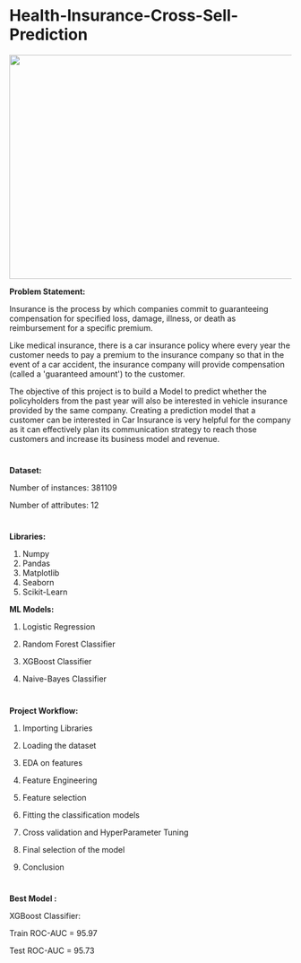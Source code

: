 # Health-Insurance-Cross-Sell-Prediction

<p align="center">
  <img 
    width="600"
    height="400"
    src="https://user-images.githubusercontent.com/88892880/166884633-c3fcb899-cd9b-4155-87ee-c0348eaf6031.png"
  >
</p>

**Problem Statement:** 

Insurance is the process by which companies commit to guaranteeing compensation for specified loss, damage, illness, or death as reimbursement for a specific premium.

Like medical insurance, there is a car insurance policy where every year the customer needs to pay a premium to the insurance company so that in the event of a car accident, the insurance company will provide compensation (called a 'guaranteed amount') to the customer.

The objective of this project is to build a Model to predict whether the policyholders from the past year will also be interested in vehicle insurance provided by the same company. Creating a prediction model that a customer can be interested in Car Insurance is very helpful for the company as it can effectively plan its communication strategy to reach those customers and increase its business model and revenue.

#
**Dataset:**

 Number of instances: 381109
 
 Number of attributes: 12
 #
 
**Libraries:**

1. Numpy
2. Pandas
3. Matplotlib
4. Seaborn
5. Scikit-Learn

**ML Models:**

1. Logistic Regression 

2. Random Forest Classifier

3. XGBoost Classifier

4. Naive-Bayes Classifier
#
 **Project Workflow:**

1. Importing Libraries

2. Loading the dataset

3. EDA on features

4. Feature Engineering

5. Feature selection

6. Fitting the classification models

7. Cross validation and HyperParameter Tuning

8. Final selection of the model

9. Conclusion

#
**Best Model :** 

  XGBoost Classifier:

  Train ROC-AUC = 95.97

  Test ROC-AUC = 95.73
